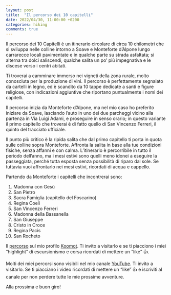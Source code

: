 ```yaml
---
layout: post
title:  "Il percorso dei 10 capitelli"
date: 2022/04/30, 11:00:00 +0200
categories: hiking
comments: true
---
```


Il percorso dei 10 Capitelli è un itinerario circolare di circa 10 chilometri che si sviluppa nelle colline intorno a Soave e Monteforte d’Alpone lungo carrarecce locali pavimentate e in qualche parte su strada asfaltata; si alterna tra dolci saliscendi, qualche salita un po’ più impegnativa e le discese verso i centri abitati. 

Ti troverai a camminare immerso nei vigneti della zona rurale, molto conosciuta per la produzione di vini. Il percorso è perfettamente segnalato da cartelli in legno, ed è scandito da 10 tappe dedicate a santi e figure religiose, con indicazioni aggiuntive che riportano puntualmente i nomi dei capitelli. 

Il percorso inizia da Monteforte d’Alpone, ma nel mio caso ho preferito iniziare da Soave, lasciando l’auto in uno dei due parcheggi vicino alla partenza in Via Luigi Adami, e proseguire in senso orario; in questo variante il primo capitello che troverai è di fatto quello di San Vincenzo Ferreri, il quinto del tracciato ufficiale.

Il punto più critico è la ripida salita che dal primo capitello ti porta in quota sulle colline sopra Monteforte. Affronta la salita in base alla tue condizioni fisiche, senza affanni e con calma. L’itinerario è percorribile in tutto il periodo dell’anno, ma i mesi estivi sono quelli meno idonei a eseguire la passeggiata, perché tutta esposta senza possibilità di riparo dal sole. Se tuttavia vuoi affrontarlo nei mesi estivi, ricordati di acqua e cappello.

Partendo da Monteforte i capitelli che incontrerai sono:

1. Madonna con Gesù
1. San Pietro
1. Sacra Famiglia (capitello del Foscarino)
1. Regina Coeli
1. San Vincenzo Ferreri
1. Madonna della Bassanella
1. San Giuseppe
1. Cristo in Croce
1. Regina Pacis
1. San Rocheto

Il [percorso][komoot] sul mio profilo [Koomot][komoot-profile]. Ti invito a visitarlo e se ti piacciono i miei “highlight” di escursionismo e corsa ricordati di mettere un “like” 👍. 

Molti dei miei percorsi sono visibili nel mio canale [YouTube][youtube-channel]. Ti invito a visitarlo. Se ti piacciano i video ricordati di mettere un “like” 👍 e iscriviti al canale per non perdere tutte le mie prossime avventure.

Alla prossima e buon giro!

[komoot-profile]: https://www.komoot.it/user/1971346940863
[komoot]: https://www.komoot.it/tour/749234352?ref=wtd
[youtube-channel]: https://bit.ly/3jKVu80
